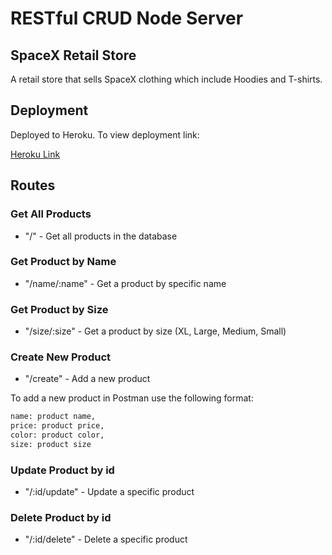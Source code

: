 # RESTful CRUD Node Server

## SpaceX Retail Store
A retail store that sells SpaceX clothing which include Hoodies and T-shirts. 

## Deployment 
Deployed to Heroku. To view deployment link:

[Heroku Link](https://guarded-headland-15878.herokuapp.com)


## Routes

### Get All Products

* "/" - Get all products in the database

### Get Product by Name

* "/name/:name" - Get a product by specific name

### Get Product by Size

* "/size/:size" - Get a product by size (XL, Large, Medium, Small)


### Create New Product

* "/create" - Add a new product

To add a new product in Postman use the following format:

```bash 
name: product name,
price: product price,
color: product color,
size: product size
```

### Update Product by id

* "/:id/update" - Update a specific product

### Delete Product by id

* "/:id/delete" - Delete a specific product